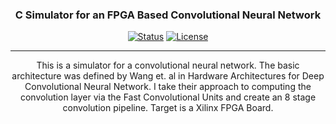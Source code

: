 <h3 align="center">C Simulator for an FPGA Based Convolutional Neural Network</h3>

<div align="center">

[![Status](https://img.shields.io/badge/status-active-success.svg)]()
[![License](https://img.shields.io/badge/license-MIT-blue.svg)](/LICENSE)

</div>

---

<p align="center"> This is a simulator for a convolutional neural network. The basic architecture was defined by Wang et. al in Hardware Architectures for Deep Convolutional Neural Network. I take their approach to computing the convolution layer via the Fast Convolutional Units and create an 8 stage convolution pipeline.
Target is a Xilinx FPGA Board.
    <br> 
</p>


